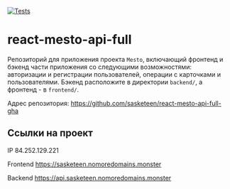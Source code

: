 [![Tests](https://github.com/yandex-praktikum/react-mesto-api-full-gha/actions/workflows/tests.yml/badge.svg)](https://github.com/yandex-praktikum/react-mesto-api-full-gha/actions/workflows/tests.yml)
# react-mesto-api-full
Репозиторий для приложения проекта `Mesto`, включающий фронтенд и бэкенд части приложения со следующими возможностями: авторизации и регистрации пользователей, операции с карточками и пользователями. Бэкенд расположите в директории `backend/`, а фронтенд - в `frontend/`. 


Адрес репозитория: https://github.com/sasketeen/react-mesto-api-full-gha

## Ссылки на проект

IP 84.252.129.221

Frontend https://sasketeen.nomoredomains.monster

Backend https://api.sasketeen.nomoredomains.monster
